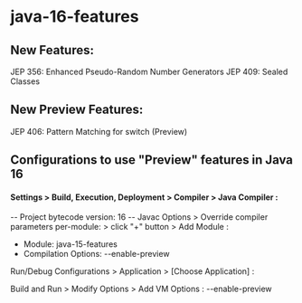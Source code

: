 # java-16-features

## New Features:
JEP 356: Enhanced Pseudo-Random Number Generators
JEP 409: Sealed Classes

## New Preview Features:
JEP 406: Pattern Matching for switch (Preview)

## Configurations to use "Preview" features in Java 16

#### Settings > Build, Execution, Deployment > Compiler > Java Compiler :

-- Project bytecode version: 16
-- Javac Options > Override compiler parameters per-module: > click "+" button > Add Module :
- Module: java-15-features
- Compilation Options: --enable-preview

Run/Debug Configurations > Application > [Choose Application] :

Build and Run > Modify Options > Add VM Options : --enable-preview